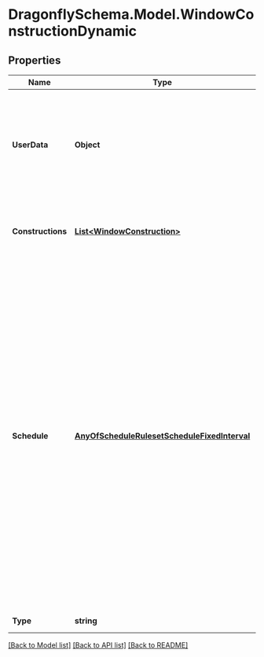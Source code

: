
# DragonflySchema.Model.WindowConstructionDynamic

## Properties

Name | Type | Description | Notes
------------ | ------------- | ------------- | -------------
**UserData** | **Object** | Optional dictionary of user data associated with the object.All keys and values of this dictionary should be of a standard data type to ensure correct serialization of the object (eg. str, float, int, list). | [optional] 
**Constructions** | [**List&lt;WindowConstruction&gt;**](WindowConstruction.md) | A list of WindowConstruction objects that define the various states that the dynamic window can assume. | 
**Schedule** | [**AnyOfScheduleRulesetScheduleFixedInterval**](AnyOfScheduleRulesetScheduleFixedInterval.md) | A control schedule that dictates which constructions are active at given times throughout the simulation. The values of the schedule should be integers and range from 0 to one less then the number of constructions. Zero indicates that the first construction is active, one indicates that the second on is active, etc. The schedule type limits of this schedule should be \&quot;Control Level.\&quot; If building custom schedule type limits that describe a particular range of states, the type limits should be \&quot;Discrete\&quot; and the unit type should be \&quot;Mode,\&quot; \&quot;Control,\&quot; or some other fractional unit. | 
**Type** | **string** |  | [optional] [readonly] [default to "WindowConstructionDynamic"]

[[Back to Model list]](../README.md#documentation-for-models)
[[Back to API list]](../README.md#documentation-for-api-endpoints)
[[Back to README]](../README.md)

